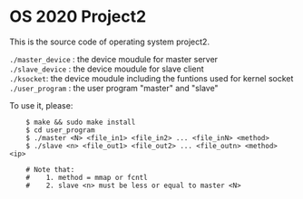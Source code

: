 # OS 2020 Project2
This is the source code of operating system project2.

``./master_device`` : the device moudule for master server  
``./slave_device``  : the device moudule for slave client  
``./ksocket``: the device moudule including the funtions used for kernel socket  
``./user_program`` : the user program "master" and "slave"  
  
To use it, please:
```
    $ make && sudo make install
    $ cd user_program
    $ ./master <N> <file_in1> <file_in2> ... <file_inN> <method>
    $ ./slave <n> <file_out1> <file_out2> ... <file_outn> <method> <ip>
    
    # Note that: 
    #    1. method = mmap or fcntl
    #    2. slave <n> must be less or equal to master <N>        
```
